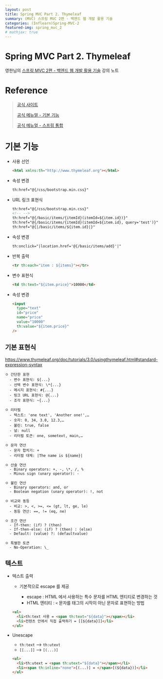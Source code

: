 ```yaml
---
layout: post
title: Spring MVC Part 2. Thymeleaf
summary: (MVC) 스프링 MVC 2편 - 백엔드 웹 개발 활용 기술
categories: (Inflearn)Spring-MVC-2
featured-img: spring_mvc_2
# mathjax: true
---
```


# Spring MVC Part 2. Thymeleaf

영한님의 [스프링 MVC 2편 - 백엔드 웹 개발 활용 기술](https://www.inflearn.com/course/%EC%8A%A4%ED%94%84%EB%A7%81-mvc-2/) 강의 노트

# Reference

> [공식 사이트](https://www.thymeleaf.org/)
>
> [공식 메뉴얼 - 기본 기능](https://www.thymeleaf.org/doc/tutorials/3.0/usingthymeleaf.html)
>
> [공식 메뉴얼 - 스프링 통합](https://www.thymeleaf.org/doc/tutorials/3.0/thymeleafspring.html)

# 기본 기능

- 사용 선언

  ```html
  <html xmlns:th="http://www.thymeleaf.org"></html>
  ```

- 속성 변경

  ```html
  th:href="@{/css/bootstrap.min.css}"
  ```

- URL 링크 표현식

  ```html
  th:href="@{/css/bootstrap.min.css}"
  <!-- -->
  th:href="@{/basic/items/{itemId}(itemId=${item.id})}"
  th:href="@{/basic/items/{itemId}(itemId=${item.id}, query='test')}"
  th:href="@{|/basic/items/${item.id}|}"
  ```

- 속성 변경

  ```html
  th:onclick="|location.href='@{/basic/items/add}'|"
  ```

- 반복 출력

  ```html
  <tr th:each="item : ${items}"></tr>
  ```

- 변수 표현식

  ```html
  <td th:text="${item.price}">10000</td>
  ```

- 속성 변경
  ```html
  <input
    type="text"
    id="price"
    name="price"
    value="10000"
    th:value="${item.price}"
  />
  ```

## 기본 표현식

<https://www.thymeleaf.org/doc/tutorials/3.0/usingthymeleaf.html#standard-expression-syntax>

```
ㅇ 간단한 표현
  - 변수 표현식: ${...}
  - 선택 변수 표현식: \*{...}
  - 메시지 표현식: #{...}
  - 링크 URL 표현식: @{...}
  - 조각 표현식: ~{...}

ㅇ 리터럴
  - 텍스트: 'one text', 'Another one!',…
  - 숫자: 0, 34, 3.0, 12.3,…
  - 불린: true, false
  - 널: null
  - 리터럴 토큰: one, sometext, main,…

ㅇ 문자 연산
  - 문자 합치기: +
  - 리터럴 대체: |The name is ${name}|

ㅇ 산술 연산
  - Binary operators: +, -, \*, /, %
  - Minus sign (unary operator): -

ㅇ 불린 연산
  - Binary operators: and, or
  - Boolean negation (unary operator): !, not

ㅇ 비교와 동등
  - 비교: >, <, >=, <= (gt, lt, ge, le)
  - 동등 연산: ==, != (eq, ne)

ㅇ 조건 연산
  - If-then: (if) ? (then)
  - If-then-else: (if) ? (then) : (else)
  - Default: (value) ?: (defaultvalue)

ㅇ 특별한 토큰
  - No-Operation: \_
```

## 텍스트

- 텍스트 출력

  - 기본적으로 escape 를 제공

    - escape : HTML 에서 사용하는 특수 문자를 HTML 엔티티로 변경하는 것
    - HTML 엔티티 : `<` 문자를 태그의 시작이 아닌 문자로 표현하는 방법

  ```html
  <ul>
    <li>th:text 사용 = <span th:text="${data}"></span></li>
    <li>컨텐츠 안에서 직접 출력하기 = [[${data}]]</li>
  </ul>
  ```

- Unescape

  - `th:text` --> `th:utext`
  - `[[...]]` --> `[(...)]`

  ```html
  <ul>
    <li>th:utext = <span th:utext="${data}"></span></li>
    <li><span th:inline="none">[(...)] = </span>[(${data})]</li>
  </ul>
  ```
